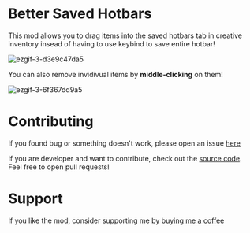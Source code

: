 # Better Saved Hotbars

This mod allows you to drag items into the saved hotbars tab in creative inventory insead of having to use keybind to save entire hotbar!

![ezgif-3-d3e9c47da5](https://user-images.githubusercontent.com/48604271/235925525-e6b6a9f7-ef00-4148-ad51-6c8546ebcc55.gif)

You can also remove invidivual items by **middle-clicking** on them!

![ezgif-3-6f367dd9a5](https://user-images.githubusercontent.com/48604271/235926011-ef33197d-0add-453b-8f3c-f5cff9907c88.gif)

# Contributing

If you found bug or something doesn't work, please open an issue [here](https://github.com/LukynkaCZE/better-saved-hotbars/issues)

If you are developer and want to contribute, check out the [source code](https://github.com/LukynkaCZE/better-saved-hotbars/). Feel free to open pull requests!

# Support

If you like the mod, consider supporting me by [buying me a coffee](https://ko-fi.com/lukynkacze)
